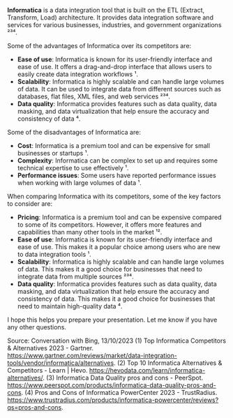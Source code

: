 **Informatica** is a data integration tool that is built on the ETL (Extract, Transform, Load) architecture. It provides data integration software and services for various businesses, industries, and government organizations ²³⁴. 

Some of the advantages of Informatica over its competitors are:

- **Ease of use**: Informatica is known for its user-friendly interface and ease of use. It offers a drag-and-drop interface that allows users to easily create data integration workflows ¹.
- **Scalability**: Informatica is highly scalable and can handle large volumes of data. It can be used to integrate data from different sources such as databases, flat files, XML files, and web services ²³⁴.
- **Data quality**: Informatica provides features such as data quality, data masking, and data virtualization that help ensure the accuracy and consistency of data ⁴.

Some of the disadvantages of Informatica are:

- **Cost**: Informatica is a premium tool and can be expensive for small businesses or startups ¹.
- **Complexity**: Informatica can be complex to set up and requires some technical expertise to use effectively ¹.
- **Performance issues**: Some users have reported performance issues when working with large volumes of data ¹.

When comparing Informatica with its competitors, some of the key factors to consider are:

- **Pricing**: Informatica is a premium tool and can be expensive compared to some of its competitors. However, it offers more features and capabilities than many other tools in the market ¹².
- **Ease of use**: Informatica is known for its user-friendly interface and ease of use. This makes it a popular choice among users who are new to data integration tools ¹.
- **Scalability**: Informatica is highly scalable and can handle large volumes of data. This makes it a good choice for businesses that need to integrate data from multiple sources ²³⁴.
- **Data quality**: Informatica provides features such as data quality, data masking, and data virtualization that help ensure the accuracy and consistency of data. This makes it a good choice for businesses that need to maintain high-quality data ⁴.

I hope this helps you prepare your presentation. Let me know if you have any other questions.

Source: Conversation with Bing, 13/10/2023
(1) Top Informatica Competitors & Alternatives 2023 - Gartner. https://www.gartner.com/reviews/market/data-integration-tools/vendor/informatica/alternatives.
(2) Top 10 Informatica Alternatives & Competitors - Learn | Hevo. https://hevodata.com/learn/informatica-alternatives/.
(3) Informatica Data Quality pros and cons - PeerSpot. https://www.peerspot.com/products/informatica-data-quality-pros-and-cons.
(4) Pros and Cons of Informatica PowerCenter 2023 - TrustRadius. https://www.trustradius.com/products/informatica-powercenter/reviews?qs=pros-and-cons.
